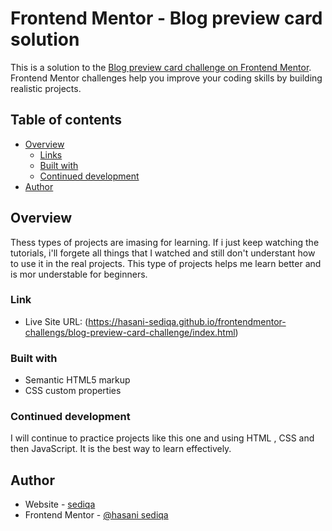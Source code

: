 # Frontend Mentor - Blog preview card solution

This is a solution to the [Blog preview card challenge on Frontend Mentor](https://www.frontendmentor.io/challenges/blog-preview-card-ckPaj01IcS). Frontend Mentor challenges help you improve your coding skills by building realistic projects. 

## Table of contents

- [Overview](#overview)
  - [Links](#links)
  - [Built with](#built-with)
  - [Continued development](#continued-development)
- [Author](#author)


## Overview

Thess types  of projects are imasing for learning. If i just keep watching the tutorials, i'll forgete all things that I watched and still don't understant how to use it in the real projects.  This type of projects helps me learn better and is mor understable  for beginners.


### Link

- Live Site URL: (https://hasani-sediqa.github.io/frontendmentor-challengs/blog-preview-card-challenge/index.html)


### Built with

- Semantic HTML5 markup
- CSS custom properties


### Continued development
I will continue to practice projects like this one and using HTML , CSS and then JavaScript. It is the best way to learn effectively.


## Author

- Website - [sediqa](https://www.your-site.com)
- Frontend Mentor - [@hasani sediqa](https://www.frontendmentor.io/profile/yourusername)

